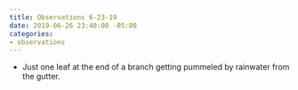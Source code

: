 ```yaml
---
title: Observations 6-23-19
date: 2019-06-26 23:40:00 -05:00
categories:
- observations
---
```


- Just one leaf at the end of a branch getting pummeled by rainwater from the gutter.